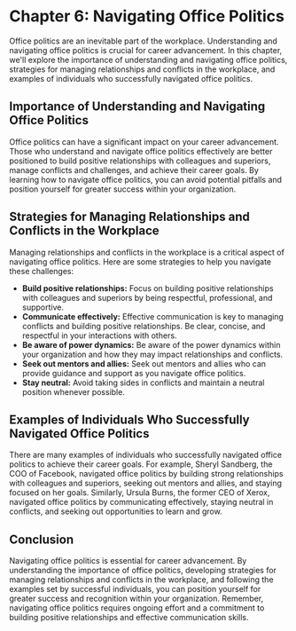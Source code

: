 Chapter 6: Navigating Office Politics
=====================================

Office politics are an inevitable part of the workplace. Understanding and navigating office politics is crucial for career advancement. In this chapter, we'll explore the importance of understanding and navigating office politics, strategies for managing relationships and conflicts in the workplace, and examples of individuals who successfully navigated office politics.

Importance of Understanding and Navigating Office Politics
----------------------------------------------------------

Office politics can have a significant impact on your career advancement. Those who understand and navigate office politics effectively are better positioned to build positive relationships with colleagues and superiors, manage conflicts and challenges, and achieve their career goals. By learning how to navigate office politics, you can avoid potential pitfalls and position yourself for greater success within your organization.

Strategies for Managing Relationships and Conflicts in the Workplace
--------------------------------------------------------------------

Managing relationships and conflicts in the workplace is a critical aspect of navigating office politics. Here are some strategies to help you navigate these challenges:

* **Build positive relationships:** Focus on building positive relationships with colleagues and superiors by being respectful, professional, and supportive.
* **Communicate effectively:** Effective communication is key to managing conflicts and building positive relationships. Be clear, concise, and respectful in your interactions with others.
* **Be aware of power dynamics:** Be aware of the power dynamics within your organization and how they may impact relationships and conflicts.
* **Seek out mentors and allies:** Seek out mentors and allies who can provide guidance and support as you navigate office politics.
* **Stay neutral:** Avoid taking sides in conflicts and maintain a neutral position whenever possible.

Examples of Individuals Who Successfully Navigated Office Politics
------------------------------------------------------------------

There are many examples of individuals who successfully navigated office politics to achieve their career goals. For example, Sheryl Sandberg, the COO of Facebook, navigated office politics by building strong relationships with colleagues and superiors, seeking out mentors and allies, and staying focused on her goals. Similarly, Ursula Burns, the former CEO of Xerox, navigated office politics by communicating effectively, staying neutral in conflicts, and seeking out opportunities to learn and grow.

Conclusion
----------

Navigating office politics is essential for career advancement. By understanding the importance of office politics, developing strategies for managing relationships and conflicts in the workplace, and following the examples set by successful individuals, you can position yourself for greater success and recognition within your organization. Remember, navigating office politics requires ongoing effort and a commitment to building positive relationships and effective communication skills.
